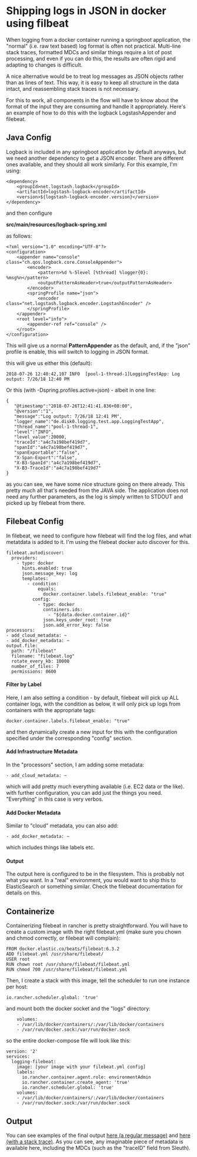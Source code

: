 # Shipping logs in JSON in docker using filbeat

When logging from a docker container running a springboot application, the "normal" (i.e. raw text based) log format is often not practical. Multi-line stack traces, formatted MDCs and similar things require a lot of post processing, and even if you can do this, the results are often rigid and adapting to changes is difficult. 

A nice alternative would be to treat log messages as JSON objects rather than as lines of text. This way, it is easy to keep all structure in the data intact, and reassembling stack traces is not necessary.

For this to work, all components in the flow will have to know about the format of the input they are consuming and handle it appropriately. Here's an example of how to do this with the logback LogstashAppender and filebeat.

## Java Config

Logback is included in any springboot application by default anyways, but we need another dependency to get a JSON encoder. There are different ones available, and they should all work similarly. For this example, I'm using:

```
<dependency>
	<groupId>net.logstash.logback</groupId>
	<artifactId>logstash-logback-encoder</artifactId>
	<version>${logstash-logback-encoder.version}</version>
</dependency>
```

and then configure 

**src/main/resources/logback-spring.xml** 

as follows:

```
<?xml version="1.0" encoding="UTF-8"?>
<configuration>
	<appender name="console" class="ch.qos.logback.core.ConsoleAppender">
		<encoder>
			<pattern>%d %-5level [%thread] %logger{0}: %msg%n</pattern>
			<outputPatternAsHeader>true</outputPatternAsHeader>
		</encoder>
		<springProfile name="json">
			<encoder class="net.logstash.logback.encoder.LogstashEncoder" />
		</springProfile>
	</appender>
	<root level="info">
		<appender-ref ref="console" />
	</root>
</configuration>
```

This will give us a normal **PatternAppender** as the default, and, if the "json" profile is enable, this will switch to logging in JSON format.

this will give us either this (default):

```
2018-07-26 12:40:42,107 INFO  [pool-1-thread-1]LoggingTestApp: Log output: 7/26/18 12:40 PM
```

Or this (with -Dspring.profiles.active=json) - albeit in one line:

```
{  
   "@timestamp":"2018-07-26T12:41:41.836+08:00",
   "@version":"1",
   "message":"Log output: 7/26/18 12:41 PM",
   "logger_name":"de.disk0.logging.test.app.LoggingTestApp",
   "thread_name":"pool-1-thread-1",
   "level":"INFO",
   "level_value":20000,
   "traceId":"a4c7a198bef419d7",
   "spanId":"a4c7a198bef419d7",
   "spanExportable":"false",
   "X-Span-Export":"false",
   "X-B3-SpanId":"a4c7a198bef419d7",
   "X-B3-TraceId":"a4c7a198bef419d7"
}
```

as you can see, we have some nice structure going on there already. This pretty much all that's needed from the JAVA side. The application does not need any further parameters, as the log is simply written to STDOUT and picked up by filebeat from there.

## Filebeat Config

In filebeat, we need to configure how filebeat will find the log files, and what metatdata is added to it. I'm using the filebeat docker auto discover for this.

```
filebeat.autodiscover:
  providers:
    - type: docker
      hints.enabled: true
      json.message_key: log  
      templates:
        - condition:
            equals:
              docker.container.labels.filebeat_enable: "true"
          config:
            - type: docker
              containers.ids:
                - "${data.docker.container.id}"
              json.keys_under_root: true
              json.add_error_key: false
processors:
- add_cloud_metadata: ~
- add_docker_metadata: ~ 
output.file:
  path: "/filebeat"
  filename: "filebeat.log"
  rotate_every_kb: 10000
  number_of_files: 7
  permissions: 0600
```

#### Filter by Label

Here, I am also setting a condition - by default, filebeat will pick up ALL container logs, with the condition as below, it will only pick up logs from containers with the appropriate tags:

```
docker.container.labels.filebeat_enable: "true"
```

and then dynamically create a new input for this with the configuration specified under the corresponding "config" section.

#### Add Infrastructure Metadata

In the "processors" section, I am adding some metadata:

```
- add_cloud_metadata: ~
```

which will add pretty much everything available (i.e. EC2 data or the like). with further configuration, you can add just the things you need. "Everything" in this case is very verbos.

#### Add Docker Metadata

Similar to "cloud" metadata, you can also add:

```
- add_docker_metadata: ~
```

which includes things like labels etc.

#### Output

The output here is configured to be in the filesystem. This is probably not what you want. In a "real" environment, you would want to ship this to ElasticSearch or something similar. Check the filebeat documentation for details on this.

## Containerize

Containerizing filebeat in rancher is pretty straightforward. You will have to create a custom image with the right filebeat.yml (make sure you chown and chmod correctly, or filebeat will complain):

```
FROM docker.elastic.co/beats/filebeat:6.3.2
ADD filebeat.yml /usr/share/filebeat/
USER root
RUN chown root /usr/share/filebeat/filebeat.yml
RUN chmod 700 /usr/share/filebeat/filebeat.yml
```

Then, I create a stack with this image, tell the scheduler to run one instance per host:

```
io.rancher.scheduler.global: 'true'
```

and mount both the docker socket and the "logs" directory:

```
    volumes:
    - /var/lib/docker/containers/:/var/lib/docker/containers
    - /var/run/docker.sock:/var/run/docker.sock
```

so the entire docker-compose file will look like this:

```
version: '2'
services:
  logging-filebeat:
    image: [your image with your filebeat.yml config]
    labels:
      io.rancher.container.agent.role: environmentAdmin
      io.rancher.container.create_agent: 'true'
      io.rancher.scheduler.global: 'true'
    volumes:
    - /var/lib/docker/containers/:/var/lib/docker/containers
    - /var/run/docker.sock:/var/run/docker.sock
```

## Output

You can see examples of the final output [here (a regular message)](msg_normal.json) and [here (with a stack trace)](msg_stacktrace.json). As you can see, any imaginable piece of metadata is available here, including the MDCs (such as the "traceID" field from Sleuth).

 


